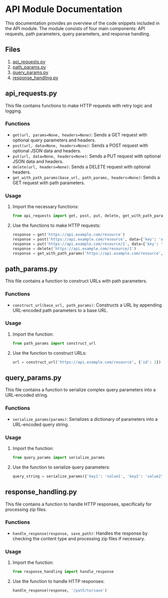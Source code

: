 # API Module Documentation

This documentation provides an overview of the code snippets included in the API module. The module consists of four main components: API requests, path parameters, query parameters, and response handling.

## Files

1. [api_requests.py](#file:api_requests.py-context)
2. [path_params.py](#file:path_params.py-context)
3. [query_params.py](#file:query_params.py-context)
4. [response_handling.py](#file:response_handling.py-context)

## api_requests.py

This file contains functions to make HTTP requests with retry logic and logging.

### Functions

- `get(url, params=None, headers=None)`: Sends a GET request with optional query parameters and headers.
- `post(url, data=None, headers=None)`: Sends a POST request with optional JSON data and headers.
- `put(url, data=None, headers=None)`: Sends a PUT request with optional JSON data and headers.
- `delete(url, headers=None)`: Sends a DELETE request with optional headers.
- `get_with_path_params(base_url, path_params, headers=None)`: Sends a GET request with path parameters.

### Usage

1. Import the necessary functions:
    ```python
    from api_requests import get, post, put, delete, get_with_path_params
    ```

2. Use the functions to make HTTP requests:
    ```python
    response = get('https://api.example.com/resource')
    response = post('https://api.example.com/resource', data={'key': 'value'})
    response = put('https://api.example.com/resource/1', data={'key': 'new_value'})
    response = delete('https://api.example.com/resource/1')
    response = get_with_path_params('https://api.example.com/resource', {'id': 1})
    ```

## path_params.py

This file contains a function to construct URLs with path parameters.

### Functions

- `construct_url(base_url, path_params)`: Constructs a URL by appending URL-encoded path parameters to a base URL.

### Usage

1. Import the function:
    ```python
    from path_params import construct_url
    ```

2. Use the function to construct URLs:
    ```python
    url = construct_url('https://api.example.com/resource', {'id': 1})
    ```

## query_params.py

This file contains a function to serialize complex query parameters into a URL-encoded string.

### Functions

- `serialize_params(params)`: Serializes a dictionary of parameters into a URL-encoded query string.

### Usage

1. Import the function:
    ```python
    from query_params import serialize_params
    ```

2. Use the function to serialize query parameters:
    ```python
    query_string = serialize_params({'key1': 'value1', 'key2': 'value2'})
    ```

## response_handling.py

This file contains a function to handle HTTP responses, specifically for processing zip files.

### Functions

- `handle_response(response, save_path)`: Handles the response by checking the content type and processing zip files if necessary.

### Usage

1. Import the function:
    ```python
    from response_handling import handle_response
    ```

2. Use the function to handle HTTP responses:
    ```python
    handle_response(response, '/path/to/save')
    ```
